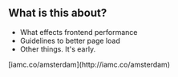 ## What is this about?

* What effects frontend performance
* Guidelines to better page load
* Other things. It's early.


<div class="slides-link">[iamc.co/amsterdam](http://iamc.co/amsterdam)</div>
